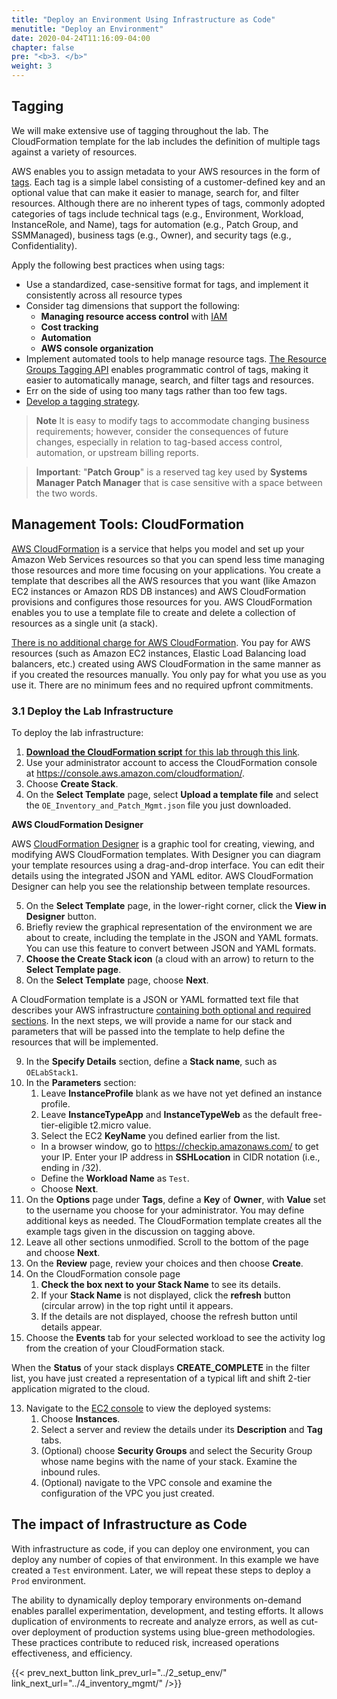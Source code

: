```yaml
---
title: "Deploy an Environment Using Infrastructure as Code"
menutitle: "Deploy an Environment"
date: 2020-04-24T11:16:09-04:00
chapter: false
pre: "<b>3. </b>"
weight: 3
---
```


## Tagging

We will make extensive use of tagging throughout the lab. The CloudFormation template for the lab includes the definition of multiple tags against a variety of resources.

AWS enables you to assign metadata to your AWS resources in the form of [tags](https://docs.aws.amazon.com/AWSEC2/latest/UserGuide/Using_Tags.html). Each tag is a simple label consisting of a customer-defined key and an optional value that can make it easier to manage, search for, and filter resources. Although there are no inherent types of tags, commonly adopted categories of tags include technical tags (e.g., Environment, Workload, InstanceRole, and Name), tags for automation (e.g., Patch Group, and SSMManaged), business tags (e.g., Owner), and security tags (e.g., Confidentiality).

Apply the following best practices when using tags:
* Use a standardized, case-sensitive format for tags, and implement it consistently across all resource types
* Consider tag dimensions that support the following:
  * **Managing resource access control** with [IAM](https://aws.amazon.com/premiumsupport/knowledge-center/iam-ec2-resource-tags/)
  * **Cost tracking**
  * **Automation**
  * **AWS console organization**
* Implement automated tools to help manage resource tags. [The Resource Groups Tagging API](https://docs.aws.amazon.com/resourcegroupstagging/latest/APIReference/Welcome.html) enables programmatic control of tags, making it easier to automatically manage, search, and filter tags and resources.
* Err on the side of using too many tags rather than too few tags.
* [Develop a tagging strategy](https://aws.amazon.com/answers/account-management/aws-tagging-strategies/).

>**Note** It is easy to modify tags to accommodate changing business requirements; however, consider the consequences of future changes, especially in relation to tag-based access control, automation, or upstream billing reports.

>**Important**: "**Patch Group**" is a reserved tag key used by **Systems Manager Patch Manager** that is case sensitive with a space between the two words.

## Management Tools: CloudFormation

[AWS CloudFormation](https://docs.aws.amazon.com/AWSCloudFormation/latest/UserGuide/Welcome.html) is a service that helps you model and set up your Amazon Web Services resources so that you can spend less time managing those resources and more time focusing on your applications. You create a template that describes all the AWS resources that you want (like Amazon EC2 instances or Amazon RDS DB instances) and AWS CloudFormation provisions and configures those resources for you. AWS CloudFormation enables you to use a template file to create and delete a collection of resources as a single unit (a stack).

[There is no additional charge for AWS CloudFormation](https://aws.amazon.com/cloudformation/pricing/). You pay for AWS resources (such as Amazon EC2 instances, Elastic Load Balancing load balancers, etc.) created using AWS CloudFormation in the same manner as if you created the resources manually. You only pay for what you use as you use it. There are no minimum fees and no required upfront commitments.

### 3.1 Deploy the Lab Infrastructure

To deploy the lab infrastructure:

1. [**Download the CloudFormation script** for this lab through this link](/Operations/100_Inventory_and_Patch_Mgmt/Code/OE_Inventory_and_Patch_Mgmt.json).
1. Use your administrator account to access the CloudFormation console at <https://console.aws.amazon.com/cloudformation/>.
1. Choose **Create Stack**.
1. On the **Select Template** page, select **Upload a template file** and select the `OE_Inventory_and_Patch_Mgmt.json` file you just downloaded.

**AWS CloudFormation Designer**

AWS [CloudFormation Designer](https://docs.aws.amazon.com/AWSCloudFormation/latest/UserGuide/working-with-templates-cfn-designer.html) is a graphic tool for creating, viewing, and modifying AWS CloudFormation templates. With Designer you can diagram your template resources using a drag-and-drop interface. You can edit their details using the integrated JSON and YAML editor. AWS CloudFormation Designer can help you see the relationship between template resources.

5. On the **Select Template** page, in the lower-right corner, click the **View in Designer** button.
1. Briefly review the graphical representation of the environment we are about to create, including the template in the JSON and YAML formats. You can use this feature to convert between JSON and YAML formats.
1. **Choose the Create Stack icon** (a cloud with an arrow) to return to the **Select Template page**.
1. On the **Select Template** page, choose **Next**.

A CloudFormation template is a JSON or YAML formatted text file that describes your AWS infrastructure [containing both optional and required sections](https://docs.aws.amazon.com/AWSCloudFormation/latest/UserGuide/template-anatomy.html). In the next steps, we will provide a name for our stack and parameters that will be passed into the template to help define the resources that will be implemented.

9. In the **Specify Details** section, define a **Stack name**, such as `OELabStack1`.
1. In the **Parameters** section:
   1. Leave **InstanceProfile** blank as we have not yet defined an instance profile.
   1. Leave **InstanceTypeApp** and **InstanceTypeWeb** as the default free-tier-eligible t2.micro value.
   1. Select the EC2 **KeyName** you defined earlier from the list.
   * In a browser window, go to <https://checkip.amazonaws.com/> to get your IP. Enter your IP address in **SSHLocation** in CIDR notation (i.e., ending in /32).
   * Define the **Workload Name** as `Test`.
   * Choose **Next**.
1. On the **Options** page under **Tags**, define a **Key** of **Owner**, with **Value** set to the username you choose for your administrator. You may define additional keys as needed. The CloudFormation template creates all the example tags given in the discussion on tagging above.
1. Leave all other sections unmodified. Scroll to the bottom of the page and choose **Next**.
1. On the **Review** page, review your choices and then choose **Create**.
1. On the CloudFormation console page
    1. **Check the box next to your Stack Name** to see its details.
    1. If your **Stack Name** is not displayed, click the **refresh** button (circular arrow) in the top right until it appears.
    1. If the details are not displayed, choose the refresh button until details appear.
1. Choose the **Events** tab for your selected workload to see the activity log from the creation of your CloudFormation stack.

When the **Status** of your stack displays **CREATE_COMPLETE** in the filter list, you have just created a representation of a typical lift and shift 2-tier application migrated to the cloud.

13. Navigate to the [EC2 console](https://console.aws.amazon.com/ec2/) to view the deployed systems:
 	1. Choose **Instances**.
	1. Select a server and review the details under its **Description** and **Tag** tabs.
	1. (Optional) choose **Security Groups** and select the Security Group whose name begins with the name of your stack. Examine the inbound rules.
	1. (Optional) navigate to the VPC console and examine the configuration of the VPC you just created.

## The impact of Infrastructure as Code

With infrastructure as code, if you can deploy one environment, you can deploy any number of copies of that environment. In this example we have created a `Test` environment. Later, we will repeat these steps to deploy a `Prod` environment.

The ability to dynamically deploy temporary environments on-demand enables parallel experimentation, development, and testing efforts. It allows duplication of environments to recreate and analyze errors, as well as cut-over deployment of production systems using blue-green methodologies. These practices contribute to reduced risk, increased operations effectiveness, and efficiency.

{{< prev_next_button link_prev_url="../2_setup_env/" link_next_url="../4_inventory_mgmt/" />}}
